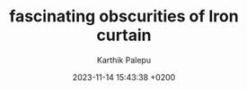 ---
layout: post
title: "fascinating obscurities of Iron curtain"
date: 2023-11-14 15:43:38 +0200
categories: 
image: /img/Iasm_08_KP.png
author: "Karthik Palepu"
file: /files/Iasm_08_KP.pdf
---